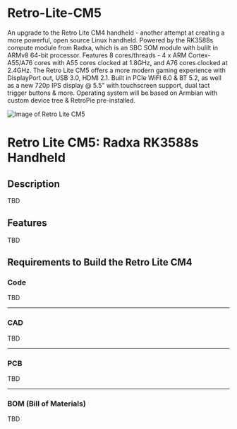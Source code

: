 # Retro-Lite-CM5
An upgrade to the Retro Lite CM4 handheld - another attempt at creating a more powerful, open source Linux handheld. 
Powered by the RK3588s compute module from Radxa, which is an SBC SOM module with bulilt in ARMv8 64-bit processor. Features 8 cores/threads - 4 x ARM Cortex-A55/A76 cores with A55 cores clocked at 1.8GHz, and A76 cores clocked at 2.4GHz. The Retro Lite CM5 offers a more modern gaming experience with DisplayPort out, USB 3.0, HDMI 2.1. Built in PCIe WiFI 6.0 & BT 5.2, as well as a new 720p IPS display @ 5.5" with touchscreen support, dual tact trigger buttons & more. Operating system will be based on Armbian with custom device tree & RetroPie pre-installed. 

![Image of Retro Lite CM5](https://i.imgur.com/EQzkV89.png)
# Retro Lite CM5: Radxa RK3588s Handheld 

## Description
 
TBD

## Features

TBD

## Requirements to Build the Retro Lite CM4

### Code 

TBD

-------------------------------------------------------------------------------------------------------

### CAD
TBD

-------------------------------------------------------------------------------------------------------

### PCB
TBD

-------------------------------------------------------------------------------------------------------

### BOM (Bill of Materials) 
TBD


